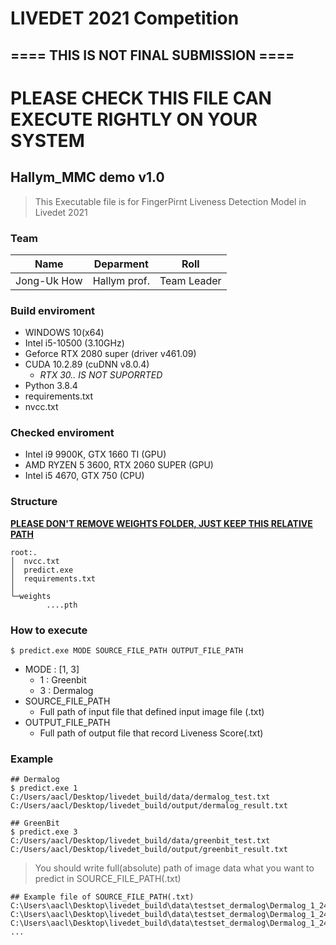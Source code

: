 # LIVEDET 2021 Competition
##  ==== THIS IS NOT FINAL SUBMISSION ====
PLEASE CHECK THIS FILE CAN EXECUTE RIGHTLY ON YOUR SYSTEM
=====


## Hallym_MMC demo v1.0
> This Executable file is for FingerPirnt Liveness Detection Model in Livedet 2021

### Team
|Name|Deparment|Roll|
|------|---|---|
|Jong-Uk How  | Hallym prof. | Team Leader


### Build enviroment
- WINDOWS 10(x64)
- Intel i5-10500 (3.10GHz)
- Geforce RTX 2080 super (driver v461.09)
- CUDA 10.2.89 (cuDNN v8.0.4)
    - *RTX 30.. IS NOT SUPORRTED*
- Python 3.8.4
- requirements.txt
- nvcc.txt

### Checked enviroment
- Intel i9 9900K, GTX 1660 TI (GPU)
- AMD RYZEN 5 3600, RTX 2060 SUPER (GPU)
- Intel i5 4670, GTX 750 (CPU)

### Structure
**<U> PLEASE DON'T REMOVE WEIGHTS FOLDER, JUST KEEP THIS RELATIVE PATH </U>**
```shell
root:.
│  nvcc.txt
│  predict.exe
│  requirements.txt
│
└─weights
        ....pth
```



### How to execute
```shell 
$ predict.exe MODE SOURCE_FILE_PATH OUTPUT_FILE_PATH
```
- MODE : [1, 3]
    - 1 : Greenbit
    - 3 : Dermalog
- SOURCE_FILE_PATH
    - Full path of input file that defined input image file (.txt)
- OUTPUT_FILE_PATH
    - Full path of output file that record Liveness Score(.txt)

### Example
```shell
## Dermalog
$ predict.exe 1 C:/Users/aacl/Desktop/livedet_build/data/dermalog_test.txt C:/Users/aacl/Desktop/livedet_build/output/dermalog_result.txt

## GreenBit
$ predict.exe 3 C:/Users/aacl/Desktop/livedet_build/data/greenbit_test.txt C:/Users/aacl/Desktop/livedet_build/output/greenbit_result.txt
```

> You should write full(absolute) path of image data what you want to predict in SOURCE_FILE_PATH(.txt)
```shell
## Example file of SOURCE_FILE_PATH(.txt)
C:\Users\aacl\Desktop\livedet_build\data\testset_dermalog\Dermalog_1_24_0_Fake_LEFT_INDEX_1.png
C:\Users\aacl\Desktop\livedet_build\data\testset_dermalog\Dermalog_1_24_0_Fake_LEFT_INDEX_2.png
C:\Users\aacl\Desktop\livedet_build\data\testset_dermalog\Dermalog_1_24_0_Fake_LEFT_INDEX_3.png
...
